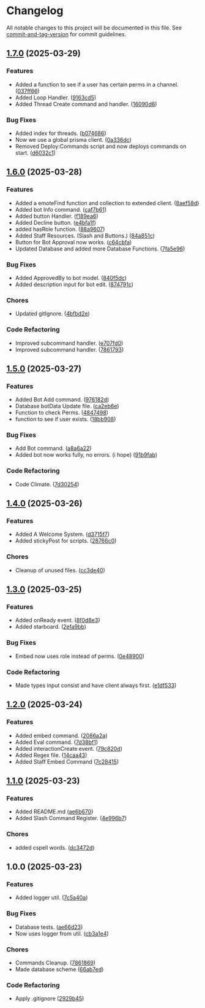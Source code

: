 # Changelog

All notable changes to this project will be documented in this file. See [commit-and-tag-version](https://github.com/absolute-version/commit-and-tag-version) for commit guidelines.

## [1.7.0](https://github.com/XelaRelam/Discord-Bot/compare/v1.6.0...v1.7.0) (2025-03-29)


### Features

* Added a function to see if a user has certain perms in a channel. ([037ff66](https://github.com/XelaRelam/Discord-Bot/commit/037ff66f1ec0f6012786c71600230f4b0ef7b12a))
* Added Loop Handler. ([9163cd5](https://github.com/XelaRelam/Discord-Bot/commit/9163cd50f34b2269142e5abd1b1617063ff58589))
* Added Thread Create command and handler. ([16090d6](https://github.com/XelaRelam/Discord-Bot/commit/16090d6081d6a1319428c2f525696ff4976a05dd))


### Bug Fixes

* Added index for threads. ([b074686](https://github.com/XelaRelam/Discord-Bot/commit/b0746865d98e9e3c52d4255d95ee97021e207c95))
* Now we use a global prisma client. ([0a336dc](https://github.com/XelaRelam/Discord-Bot/commit/0a336dc0d40ffb4a62cdd3ba0a72e414ebb9975a))
* Removed Deploy:Commands script and now deploys commands on start. ([d6032c1](https://github.com/XelaRelam/Discord-Bot/commit/d6032c1028e7bcc6b1b8c8d3ad98ab3491c5c293))

## [1.6.0](https://github.com/XelaRelam/Discord-Bot/compare/v1.5.0...v1.6.0) (2025-03-28)


### Features

* Added a emoteFind function and collection to extended client. ([8aef58d](https://github.com/XelaRelam/Discord-Bot/commit/8aef58d168a4d13e6d99632b452ad8e4a98b2d70))
* Added bot Info command. ([caf7b61](https://github.com/XelaRelam/Discord-Bot/commit/caf7b61f26c2f843bc4a5dda1c0881279835ce19))
* Added button Handler. ([f189ea6](https://github.com/XelaRelam/Discord-Bot/commit/f189ea6df3acb572659c41a9694f6762f8fcdf43))
* Added Decline button. ([e4bfa1f](https://github.com/XelaRelam/Discord-Bot/commit/e4bfa1f5a084166fed10770b1e6c2ba2eda116f2))
* added hasRole function. ([88a9607](https://github.com/XelaRelam/Discord-Bot/commit/88a9607af09d9f266489ad43656b4bf7d902b467))
* Added Staff Resources. (Slash and Buttons.) ([84a851c](https://github.com/XelaRelam/Discord-Bot/commit/84a851c2a88e1f8bbba6b69dcc66cf685136ea5f))
* Button for Bot Approval now works. ([c64cbfa](https://github.com/XelaRelam/Discord-Bot/commit/c64cbfa35d26fe2c096ca2642af0209bbc666dbf))
* Updated Database and added more Database Functions. ([7fa5e96](https://github.com/XelaRelam/Discord-Bot/commit/7fa5e961349e03fd85d422a02f67169912d7c5f5))


### Bug Fixes

* Added ApprovedBy to bot model. ([840f5dc](https://github.com/XelaRelam/Discord-Bot/commit/840f5dc407af147004af45d28d0b12219ce78f23))
* Added description input for bot edit. ([874791c](https://github.com/XelaRelam/Discord-Bot/commit/874791cc60000f0f39242b99bb280d43dfabd4a7))


### Chores

* Updated gitIgnore. ([4bfbd2e](https://github.com/XelaRelam/Discord-Bot/commit/4bfbd2eaa603e7f181aa379343a17e92d05914c7))


### Code Refactoring

* Improved subcommand handler. ([e707fd0](https://github.com/XelaRelam/Discord-Bot/commit/e707fd0ab06fb680e827ce662bf4b8552cfd39d8))
* Improved subcommand handler. ([7861793](https://github.com/XelaRelam/Discord-Bot/commit/7861793fd8a03f5cb3f8d9bd1d47012b13bba062))

## [1.5.0](https://github.com/XelaRelam/Discord-Bot/compare/v1.4.0...v1.5.0) (2025-03-27)


### Features

* Added Bot Add command. ([976182d](https://github.com/XelaRelam/Discord-Bot/commit/976182d387cc5dc06d8910dbf051d7606b8f2a3f))
* Database botData Update file. ([ca2eb6e](https://github.com/XelaRelam/Discord-Bot/commit/ca2eb6e77f2a62cb41d7b448072c9389e9efeeee))
* Function to check Perms. ([4847498](https://github.com/XelaRelam/Discord-Bot/commit/4847498f2cb9578359936c3b2fb4ea14133d8706))
* function to see if user exists. ([18bb908](https://github.com/XelaRelam/Discord-Bot/commit/18bb908e7482bd9c2d13f1c902c234036b3ec826))


### Bug Fixes

* Add Bot command. ([a8a6a22](https://github.com/XelaRelam/Discord-Bot/commit/a8a6a2205733d1de8bd4c3fb83ab381efb5e8800))
* Added bot now works fully, no errors. (i hope) ([91b9fab](https://github.com/XelaRelam/Discord-Bot/commit/91b9fab61e3de9aea288ec173513dd35a49a902c))


### Code Refactoring

* Code Climate. ([7d30254](https://github.com/XelaRelam/Discord-Bot/commit/7d302543246ff0ff502c38fa180f78c92c31ba18))

## [1.4.0](https://github.com/XelaRelam/Discord-Bot/compare/v1.3.0...v1.4.0) (2025-03-26)


### Features

* Added A Welcome System. ([d3715f7](https://github.com/XelaRelam/Discord-Bot/commit/d3715f74cb2c9b54a9f68b5ddf61dbfc465c12ca))
* Added stickyPost for scripts. ([28766c0](https://github.com/XelaRelam/Discord-Bot/commit/28766c031273e89c4d53390243186e0af233580b))


### Chores

* Cleanup of unused files. ([cc3de40](https://github.com/XelaRelam/Discord-Bot/commit/cc3de40f1af7ee7c0f80320939d7040c0bd81a85))

## [1.3.0](https://github.com/XelaRelam/Discord-Bot/compare/v1.2.0...v1.3.0) (2025-03-25)


### Features

* Added onReady event. ([8f0d8e3](https://github.com/XelaRelam/Discord-Bot/commit/8f0d8e32f9b94f2c1559e5679df812a252f8a4a8))
* Added starboard. ([2efa9bb](https://github.com/XelaRelam/Discord-Bot/commit/2efa9bb19109231f17bbe88cc405ca7af517fef5))


### Bug Fixes

* Embed now uses role instead of perms. ([0e48900](https://github.com/XelaRelam/Discord-Bot/commit/0e489002bfdada858d5e3547412cce093809c79d))


### Code Refactoring

* Made types input consist and have client always first. ([e1df533](https://github.com/XelaRelam/Discord-Bot/commit/e1df5334c9125701550066625a4cefeb1119aadd))

## [1.2.0](https://github.com/XelaRelam/Discord-Bot/compare/v1.1.0...v1.2.0) (2025-03-24)

### Features

* Added embed command. ([2086a2a](https://github.com/XelaRelam/Discord-Bot/commit/2086a2a06da00f5ac9001731fe8e126f33260d5f))
* Added Eval command. ([7d38bf1](https://github.com/XelaRelam/Discord-Bot/commit/7d38bf16954ab4f6861a4f8110324e2b3044b2d9))
* Added interactionCreate event. ([79c820d](https://github.com/XelaRelam/Discord-Bot/commit/79c820d504b5c63bd0bfd9cb05c292924faa29ff))
* Added Regex file. ([14caa43](https://github.com/XelaRelam/Discord-Bot/commit/14caa43921636ac52143007848f82d20f1e4f2e7))
* Added Staff Embed Command ([7c28415](https://github.com/XelaRelam/Discord-Bot/commit/7c284151831bf0aada39244de01ba42fc59bab46))

## [1.1.0](https://github.com/XelaRelam/Discord-Bot/compare/v1.0.0...v1.1.0) (2025-03-23)

### Features

* Added README.md ([ae6b670](https://github.com/XelaRelam/Discord-Bot/commit/ae6b670bae5fbbd99b10ae7845c586f45398aa49))
* Added Slash Command Register. ([4e996b7](https://github.com/XelaRelam/Discord-Bot/commit/4e996b7cbaf17d4937db4932d958a7bb8aa536b1))

### Chores

* added cspell words. ([dc3472d](https://github.com/XelaRelam/Discord-Bot/commit/dc3472d342ef360d4f78356275c4662b983a32ab))

## 1.0.0 (2025-03-23)

### Features

* Added logger util. ([7c5a40a](https://github.com/XelaRelam/Discord-Bot/commit/7c5a40aae44e00dc30b40a72c9089895cdd8bf5f))

### Bug Fixes

* Database tests. ([ae66d23](https://github.com/XelaRelam/Discord-Bot/commit/ae66d2360044b5bbe807f8bd25da44e6148c26e9))
* Now uses logger from util. ([cb3a1e4](https://github.com/XelaRelam/Discord-Bot/commit/cb3a1e48635336d7f5fa864d3fa87874e487d610))

### Chores

* Commands Cleanup. ([7861869](https://github.com/XelaRelam/Discord-Bot/commit/78618699dcfe8c8cab865adb7329bc63bbd90719))
* Made database scheme ([66ab7ed](https://github.com/XelaRelam/Discord-Bot/commit/66ab7ede8fa96c3d604319d834def754340e6fe9))


### Code Refactoring

* Apply .gitignore ([2929b45](https://github.com/XelaRelam/Discord-Bot/commit/2929b45adeebf4280a5a97194569c9e6b6cdf9fb))
